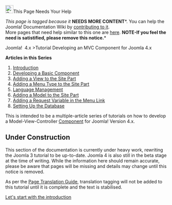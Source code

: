<!-- Filename: J4.x:Developing_an_MVC_Component / Display title: Developing an MVC Component -->

<img
src="https://docs.joomla.org/images/thumb/4/47/Copyedit.png/25px-Copyedit.png"
decoding="async"
srcset="https://docs.joomla.org/images/thumb/4/47/Copyedit.png/38px-Copyedit.png 1.5x, https://docs.joomla.org/images/thumb/4/47/Copyedit.png/50px-Copyedit.png 2x"
data-file-width="200" data-file-height="200" width="25" height="25"
alt="Copyedit.png" />This Page Needs Your Help

*This page is tagged because it* **NEEDS MORE CONTENT***. You can help
the Joomla! Documentation Wiki by <a
href="https://docs.joomla.org//docs.joomla.org/index.php?title=J4.x:Developing_an_MVC_Component/en&amp;action=edit"
class="external text" target="_blank"
rel="noreferrer noopener">contributing to it</a>.  
<span class="small">More pages that need help similar to this one are
[here](https://docs.joomla.org/Category:Needs_more_content "Category:Needs more content").</span>
<span class="small">**NOTE-If you feel the need is satistified, please
remove this notice.**</span>*

Joomla!  4.x \>Tutorial Developing an MVC Component for Joomla 4.x

**Articles in this Series**

1.  [Introduction](https://docs.joomla.org/J4.x:Developing_an_MVC_Component/Introduction "Special:MyLanguage/J4.x:Developing an MVC Component/Introduction")
2.  [Developing a Basic
    Component](https://docs.joomla.org/J4.x:Developing_an_MVC_Component/Developing_a_Basic_Component "Special:MyLanguage/J4.x:Developing an MVC Component/Developing a Basic Component")
3.  [Adding a View to the Site
    Part](https://docs.joomla.org/J4.x:Developing_an_MVC_Component/Adding_a_View_to_the_Site_Part "Special:MyLanguage/J4.x:Developing an MVC Component/Adding a View to the Site Part")
4.  [Adding a Menu Type to the Site
    Part](https://docs.joomla.org/J4.x:Developing_an_MVC_Component/Adding_a_Menu_Type_to_the_Site_Part "Special:MyLanguage/J4.x:Developing an MVC Component/Adding a Menu Type to the Site Part")
5.  [Language
    Management](https://docs.joomla.org/J4.x:Developing_an_MVC_Component/Language_Management "Special:MyLanguage/J4.x:Developing an MVC Component/Language Management")
6.  [Adding a Model to the Site
    Part](https://docs.joomla.org/J4.x:Developing_an_MVC_Component/Adding_a_Model_to_the_Site_Part "Special:MyLanguage/J4.x:Developing an MVC Component/Adding a Model to the Site Part")
7.  [Adding a Request Variable in the Menu
    Link](https://docs.joomla.org/J4.x:Developing_an_MVC_Component/Adding_a_Request_Variable_in_the_Menu_Link "Special:MyLanguage/J4.x:Developing an MVC Component/Adding a Request Variable in the Menu Link")
8.  [Setting Up the
    Database](https://docs.joomla.org/J4.x:Developing_an_MVC_Componenthttps://docs.joomla.org/J4.x:Developing%20an%20MVC%20Component/Setting%20up%20the%20Database)

This is intended to be a multiple-article series of tutorials on how to
develop a Model-View-Controller
[Component](https://docs.joomla.org/Component "Special:MyLanguage/Component")
for Joomla! Version 4.x.

## Under Construction

This section of the documentation is currently under heavy work,
rewriting the Joomla 3 tutorial to be up-to-date. Joomla 4 is also still
in the beta stage at the time of writing. While the information here
should remain accurate, please be aware that pages will be missing and
details may change until this notice is removed.

As per the [Page Translation
Guide](https://docs.joomla.org/JDOC:Page_Translation_Explained "JDOC:Page Translation Explained"),
translation tagging will not be added to this tutorial until it is
complete and the text is stabilised.

<a
href="https://docs.joomla.org/J4.x:Developing_an_MVC_Component/Introduction"
id="content-button" class="button expand success">Let's start with the
introduction</a>
